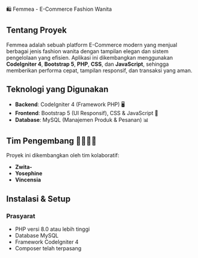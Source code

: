 🛍️ Femmea - E-Commerce Fashion Wanita

## Tentang Proyek

Femmea adalah sebuah platform E-Commerce modern yang menjual berbagai jenis fashion wanita dengan tampilan elegan dan sistem pengelolaan yang efisien. Aplikasi ini dikembangkan menggunakan **CodeIgniter 4**, **Bootstrap 5**, **PHP**, **CSS**, dan **JavaScript**, sehingga memberikan performa cepat, tampilan responsif, dan transaksi yang aman.

## Teknologi yang Digunakan

* **Backend**: CodeIgniter 4 (Framework PHP) 🖥️
* **Frontend**: Bootstrap 5 (UI Responsif), CSS & JavaScript 🎨
* **Database**: MySQL (Manajemen Produk & Pesanan) 📊

## Tim Pengembang 👩‍💻👩‍💻

Proyek ini dikembangkan oleh tim kolaboratif:

* **Zwita-**
* **Yosephine**
* **Vincensia**

## Instalasi & Setup

### Prasyarat

* PHP versi 8.0 atau lebih tinggi
* Database MySQL
* Framework CodeIgniter 4
* Composer telah terpasang

